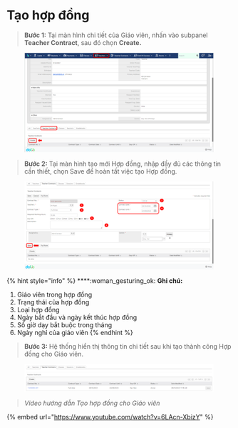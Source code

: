 # Tạo hợp đồng

> **Bước 1:**&#x20;
> Tại màn hình chi tiết của Giáo viên, nhấn vào subpanel **Teacher Contract**, sau đó chọn **Create.**

<figure><img src="../../.gitbook/assets/image (27) (3).png" alt=""><figcaption></figcaption></figure>

> **Bước 2:** Tại màn hình tạo mới Hợp đồng, nhập đầy đủ các thông tin cần thiết, chọn Save để hoàn tất việc tạo Hợp đồng.

<figure><img src="../../.gitbook/assets/image (30).png" alt=""><figcaption></figcaption></figure>

{% hint style="info" %}
****:woman\_gesturing\_ok: **Ghi chú:**

1. Giáo viên trong hợp đồng
2. Trạng thái của hợp đồng
3. Loại hợp đồng
4. Ngày bắt đầu và ngày kết thúc hợp đồng
5. Số giờ dạy bắt buộc trong tháng&#x20;
6. Ngày nghỉ của giáo viên
{% endhint %}

> **Bước 3:** Hệ thống hiển thị thông tin chi tiết sau khi tạo thành công Hợp đồng cho Giáo viên.

<figure><img src="../../.gitbook/assets/image (25).png" alt=""><figcaption></figcaption></figure>

> _Video hướng dẫn Tạo hợp đồng cho Giáo viên_

{% embed url="https://www.youtube.com/watch?v=6LAcn-XbizY" %}
